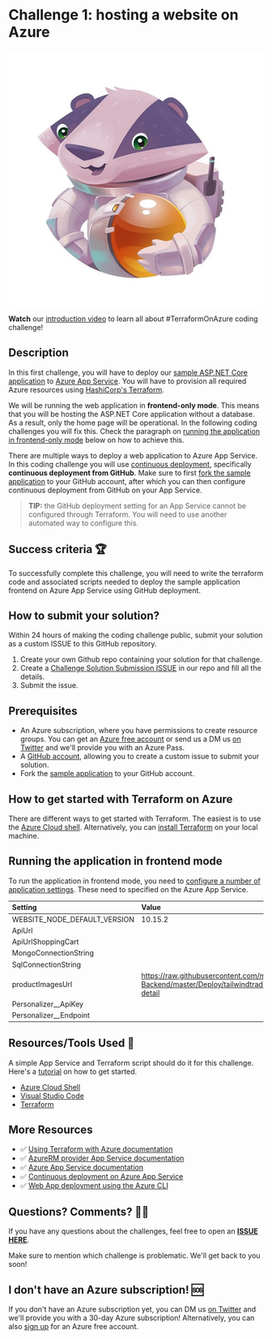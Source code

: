 # Challenge 1: hosting a website on Azure

![Astronaut Badger](../assets/Space-Badger-no-circle-smaller.jpg)

**Watch** our [introduction video](https://youtu.be/56tTDamp8DE) to learn all about #TerraformOnAzure coding challenge!


## Description

In this first challenge, you will have to deploy our [sample ASP.NET Core application](https://github.com/Terraform-On-Azure-Workshop/AzureEats-Website) to [Azure App Service](https://docs.microsoft.com/en-us/azure/app-service/overview?ocid=aid3015373_ThankYou_DevComm&eventId=HashiConfTerraformonAzure_JK1-K2-hoArJ). You will have to provision all required Azure resources using [HashiCorp's Terraform](https://www.terraform.io/).

We will be running the web application in **frontend-only mode**. This means that you will be hosting the ASP.NET Core application without a database. As a result, only the home page will be operational. In the following coding challenges you will fix this. Check the paragraph on [running the application in frontend-only mode](#Running-the-application-in-frontend-mode) below on how to achieve this.

There are multiple ways to deploy a web application to Azure App Service. In this coding challenge you will use [continuous deployment](https://docs.microsoft.com/en-us/azure/app-service/deploy-continuous-deployment?ocid=aid3015373_ThankYou_DevComm&eventId=HashiConfTerraformonAzure_JK1-K2-hoArJ), specifically **continuous deployment from GitHub**. Make sure to first [fork the sample application](https://github.com/Terraform-On-Azure-Workshop/TailwindTraders-Website) to your GitHub account, after which you can then configure continuous deployment from GitHub on your App Service.

> **TIP:** the GitHub deployment setting for an App Service cannot be configured through Terraform. You will need to use another automated way to configure this.

## Success criteria 🏆

To successfully complete this challenge, you will need to write the terraform code and associated scripts needed to deploy the sample application frontend on Azure App Service using GitHub deployment.

## How to submit your solution?

Within 24 hours of making the coding challenge public, submit your solution as a custom ISSUE to this GitHub repository.

 1. Create your own Github repo containing your solution for that challenge.
 2. Create a [Challenge Solution Submission ISSUE](https://github.com/Terraform-On-Azure-Workshop/terraform-azure-hashiconf2020/issues/new/choose) in our repo and fill all the details.
 3. Submit the issue.

## Prerequisites

- An Azure subscription, where you have permissions to create resource groups. You can get an [Azure free account](https://azure.microsoft.com/en-us/free/?ocid=aid3015373_ThankYou_DevComm&eventId=HashiConfTerraformonAzure_JK1-K2-hoArJ) or send us a DM us [on Twitter](https://twitter.com/msdev_nl) and we'll provide you with an Azure Pass.
- A [GitHub account](https://github.com/), allowing you to create a custom issue to submit your solution. 
- Fork the [sample application](https://github.com/Terraform-On-Azure-Workshop/AzureEats-Website) to your GitHub account.

## How to get started with Terraform on Azure

There are different ways to get started with Terraform. The easiest is to use the [Azure Cloud shell](https://docs.microsoft.com/en-us/azure/developer/terraform/getting-started-cloud-shell?ocid=aid3015373_ThankYou_DevComm&eventId=HashiConfTerraformonAzure_JK1-K2-hoArJ). Alternatively, you can [install Terraform](https://learn.hashicorp.com/terraform/getting-started/install#install-terraform) on your local machine.


## Running the application in frontend mode

To run the application in frontend mode, you need to [configure a number of application settings](https://docs.microsoft.com/en-us/azure/app-service/configure-common?ocid=aid3015373_ThankYou_DevComm&eventId=HashiConfTerraformonAzure_JK1-K2-hoArJ). These need to specified on the Azure App Service.

| Setting | Value |
| :------ | :---- |
| WEBSITE_NODE_DEFAULT_VERSION | 10.15.2 |
| ApiUrl                       |  |
| ApiUrlShoppingCart           |  |
| MongoConnectionString        |  |
| SqlConnectionString          |  |
| productImagesUrl             | https://raw.githubusercontent.com/microsoft/TailwindTraders-Backend/master/Deploy/tailwindtraders-images/product-detail |
| Personalizer__ApiKey         |  |
| Personalizer__Endpoint       |  |


## Resources/Tools Used 🚀

A simple App Service and Terraform script should do it for this challenge. Here's a [tutorial](https://docs.microsoft.com/en-us/azure/developer/terraform/provision-infrastructure-using-azure-deployment-slots?ocid=aid3015373_ThankYou_DevComm&eventId=HashiConfTerraformonAzure_JK1-K2-hoArJ) on how to get started.

* [Azure Cloud Shell](https://shell.azure.com?ocid=aid3015373_ThankYou_DevComm&eventId=HashiConfTerraformonAzure_JK1-K2-hoArJ)
* [Visual Studio Code](https://code.visualstudio.com?ocid=aid3015373_ThankYou_DevComm&eventId=HashiConfTerraformonAzure_JK1-K2-hoArJ)
* [Terraform](https://www.terraform.io/)

## More Resources

* ✅ [Using Terraform with Azure documentation](https://docs.microsoft.com/en-us/azure/developer/terraform/overview?ocid=aid3015373_ThankYou_DevComm&eventId=HashiConfTerraformonAzure_JK1-K2-hoArJ)
* ✅ [AzureRM provider App Service documentation](https://www.terraform.io/docs/providers/azurerm/r/app_service.html?ocid=aid3015373_ThankYou_DevComm&eventId=HashiConfTerraformonAzure_JK1-K2-hoArJ)
* ✅ [Azure App Service documentation](https://docs.microsoft.com/en-us/azure/app-service/app-service-web-get-started-dotnet?ocid=aid3015373_ThankYou_DevComm&eventId=HashiConfTerraformonAzure_JK1-K2-hoArJ)
* ✅ [Continuous deployment on Azure App Service](https://docs.microsoft.com/en-us/azure/app-service/deploy-continuous-deployment?ocid=aid3015373_ThankYou_DevComm&eventId=HashiConfTerraformonAzure_JK1-K2-hoArJ)
* ✅ [Web App deployment using the Azure CLI](https://docs.microsoft.com/en-us/cli/azure/webapp/deployment/source?view=azure-cli-latest?ocid=aid3015373_ThankYou_DevComm&eventId=HashiConfTerraformonAzure_JK1-K2-hoArJ)


## Questions? Comments? 🙋‍♀️

If you have any questions about the challenges, feel free to open an **[ISSUE HERE](https://github.com/Terraform-On-Azure-Workshop/terraform-azure-hashiconf2020/issues)**.

Make sure to mention which challenge is problematic. We'll get back to you soon!

## I don't have an Azure subscription! 🆘

If you don't have an Azure subscription yet, you can DM us [on Twitter](https://twitter.com/msdev_nl) and we'll provide you with a 30-day Azure subscription! Alternatively, you can also [sign up](https://azure.microsoft.com/en-us/free/) for an Azure free account.
